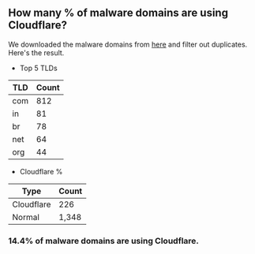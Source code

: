 ## How many % of malware domains are using Cloudflare?


We downloaded the malware domains from [here](https://urlhaus.abuse.ch) and filter out duplicates.
Here's the result.


[//]: # (start replacement)


- Top 5 TLDs

| TLD | Count |
| --- | --- |
| com | 812 |
| in | 81 |
| br | 78 |
| net | 64 |
| org | 44 |


- Cloudflare %

| Type | Count |
| --- | --- |
| Cloudflare | 226 |
| Normal | 1,348 |


### 14.4% of malware domains are using Cloudflare.